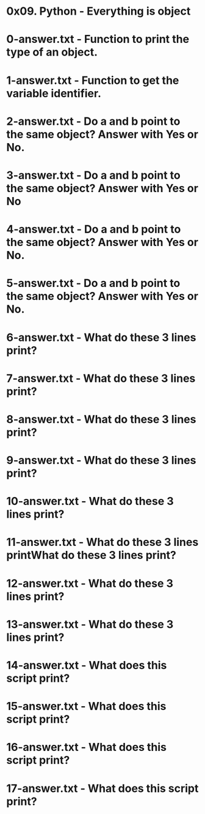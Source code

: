 # 0x09. Python - Everything is object
# 0-answer.txt - Function to print the type of an object.
# 1-answer.txt - Function to get the variable identifier.
# 2-answer.txt - Do a and b point to the same object? Answer with Yes or No.
# 3-answer.txt - Do a and b point to the same object? Answer with Yes or No
# 4-answer.txt - Do a and b point to the same object? Answer with Yes or No.
# 5-answer.txt - Do a and b point to the same object? Answer with Yes or No.
# 6-answer.txt - What do these 3 lines print?
# 7-answer.txt - What do these 3 lines print?
# 8-answer.txt - What do these 3 lines print?
# 9-answer.txt - What do these 3 lines print?
# 10-answer.txt - What do these 3 lines print?
# 11-answer.txt - What do these 3 lines printWhat do these 3 lines print?
# 12-answer.txt - What do these 3 lines print?
# 13-answer.txt - What do these 3 lines print?
# 14-answer.txt - What does this script print?
# 15-answer.txt - What does this script print?
# 16-answer.txt - What does this script print?
# 17-answer.txt - What does this script print?

